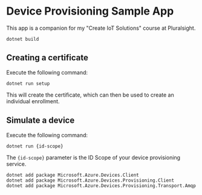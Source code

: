 # Device Provisioning Sample App

This app is a companion for my "Create IoT Solutions" course at Pluralsight. 

`dotnet build`

## Creating a certificate

Execute the following command:

`dotnet run setup`

This will create the certificate, which can then be used to create an individual enrollment.

## Simulate a device

Execute the following command:

`dotnet run {id-scope}`

The `{id-scope}` parameter is the ID Scope of your device provisioning service. 

```
dotnet add package Microsoft.Azure.Devices.Client
dotnet add package Microsoft.Azure.Devices.Provisioning.Client
dotnet add package Microsoft.Azure.Devices.Provisioning.Transport.Amqp

```